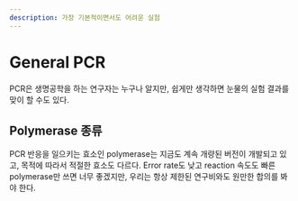 ```yaml
---
description: 가장 기본적이면서도 어려운 실험
---
```


# General PCR

PCR은 생명공학을 하는 연구자는 누구나 알지만, 쉽게만 생각하면 눈물의 실험 결과를 맞이 할 수도 있다.





## Polymerase 종류

PCR 반응을 일으키는 효소인 polymerase는 지금도 계속 개량된 버전이 개발되고 있고, 목적에 따라서 적절한 효소도 다르다. Error rate도 낮고 reaction 속도도 빠른 polymerase만 쓰면 너무 좋겠지만, 우리는 항상 제한된 연구비와도 원만한 합의를 봐야 한다.

